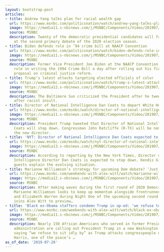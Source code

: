 ```yaml
---
layout: bootstrap-post
articles:
- title: Andrew Yang talks plan for racial wealth gap
  url: https://www.msnbc.com/politicsnation/watch/andrew-yang-talks-plan-for-racial-wealth-gap-64766021891
  image: https://media11.s-nbcnews.com/j/MSNBC/Components/Video/201907/n_sharp_yang_190728_1920x1080.nbcnews-fp-1200-630.jpg
  source: MSNBC
  description: Twenty of the democratic presidential candidates will face off again
    at the second primary debate of the 2020 election season.
- title: Biden defends role in ’94 crime bill at NAACP Convention
  url: https://www.msnbc.com/politicsnation/watch/biden-defends-role-in-94-crime-bill-at-naacp-convention-64767045607
  image: https://media11.s-nbcnews.com/j/MSNBC/Components/Video/201907/n_sharp_biden_190728_1920x1080.nbcnews-fp-1200-630.jpg
  source: MSNBC
  description: Former Vice President Joe Biden at the NAACP Convention, defended his
    role in writing the 1994 Crime Bill a day after rolling out his first campaign
    proposal on criminal justice reform.
- title: Trump’s latest attacks targeting elected officials of color
  url: https://www.msnbc.com/politicsnation/watch/trump-s-latest-attacks-targeting-elected-officials-of-color-64767557594
  image: https://media12.s-nbcnews.com/j/MSNBC/Components/Video/201907/n_sharp_attacks_190728_1920x1080.nbcnews-fp-1200-630.jpg
  source: MSNBC
  description: The Baltimore Sun criticized the President after he tweeted insult
    after racist insult.
- title: Director of National Intelligence Dan Coats to depart White House
  url: https://www.msnbc.com/msnbc/watch/director-of-national-intelligence-dan-coats-to-depart-white-house-64764485590
  image: https://media11.s-nbcnews.com/j/MSNBC/Components/Video/201907/n_msnbc_brk_coatsout_190728_1920x1080.nbcnews-fp-1200-630.jpg
  source: MSNBC
  description: President Trump tweeted that Director of National Intelligence Dan
    Coats will step down. Congressman John Ratcliffe (R-TX) will be nominated to be
    the new director.
- title: 'NYT: Director of National Intelligence Dan Coats expected to step down'
  url: https://www.msnbc.com/msnbc/watch/nyt-director-of-national-intelligence-dan-coats-expected-to-step-down-64761413815
  image: https://media13.s-nbcnews.com/j/MSNBC/Components/Video/201907/n_mnsbc_coatsstepdown_190728_1920x1080.nbcnews-fp-1200-630.jpg
  source: MSNBC
  description: According to reporting by the New York Times, Director of National
    Intelligence Director Dan Coats is expected to step down. Kendis Gibson and and
    guests explain the evolving situation.
- title: Marianne Williamson’s strategy for upcoming Dem debate? ‘Just be myself’
  url: https://www.msnbc.com/weekends-with-alex-witt/watch/marianne-williamson-s-strategy-for-upcoming-dem-debate-just-be-myself-64760901899
  image: https://media12.s-nbcnews.com/j/MSNBC/Components/Video/201907/n_witt_MarianneWilliamson_190728_1920x1080.nbcnews-fp-1200-630.jpg
  source: MSNBC
  description: After making waves during the first round of 2020 Democratic debates,
    Marianne Williamson looks to keep up momentum alongside frontrunners Bernie Sanders
    and Elizabeth Warren during Night One of the upcoming second round. Williamson
    joins Alex Witt to preview…
- title: 'Black ex-Obama staffers condemn Trump in op-ed: ‘we refuse to sit idly by’'
  url: https://www.msnbc.com/weekends-with-alex-witt/watch/black-ex-obama-staffers-condemn-trump-in-op-ed-we-refuse-to-sit-idly-by-64761413632
  image: https://media11.s-nbcnews.com/j/MSNBC/Components/Video/201907/n_witt_KhalilahHarris_190728_1920x1080.nbcnews-fp-1200-630.jpg
  source: MSNBC
  description: Nearly 150 African Americans who served in former President Obama’s
    administration are calling out President Trump in a new Washington Post op-ed,
    saying “we refuse to sit idly by” as Trump attacks congresspeople of color. Khalilah
    Harris, one of the piece’s …
as_of_date: '2019-07-28'
---
```


